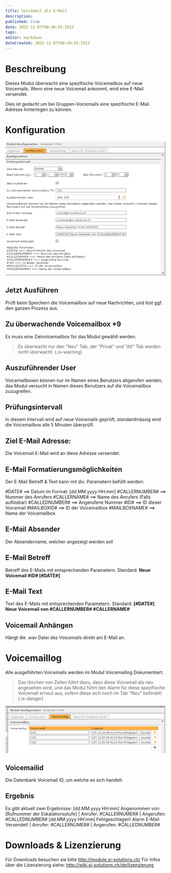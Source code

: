 ```yaml
---
title: Voicemail als E-Mail
description: 
published: true
date: 2022-12-07T08:49:03.552Z
tags: 
editor: markdown
dateCreated: 2022-12-07T08:49:03.552Z
---
```


# Beschreibung

Dieses Modul überwacht eine spezifische Voicemailbox auf neue Voicemails.
Wenn eine neue Voicemail ankommt, wird eine E-Mail versendet.

Dies ist gedacht um bei Gruppen-Voicemails eine spezifische E-Mail Adresse hinterlegen zu können.


# Konfiguration

![1](/uploads/voicemail2mail/1.png)

## Jetzt Ausführen
Prüft beim Speichern die Voicemailbox auf neue Nachrichten, und löst ggf. den ganzen Prozess aus.

## Zu überwachende Voicemailbox *9
Es muss eine Zielvoicemailbox für das Modul gewählt werden.
> Es überwacht nur den "Neu" Tab, der "Privat" und "Alt" Tab werden nicht überwacht.
{.is-warning}

## Auszuführender User
Voicemailboxen können nur im Namen eines Benutzers abgerufen werden, das Modul versucht in Namen dieses Benutzers auf die Voicemailbox zuzugreifen.

## Prüfungsintervall
In diesem Intervall wird auf neue Voicemails geprüft, standardmässig wird die Voicemailbox alle 5 Minuten überprüft.

## Ziel E-Mail Adresse:
Die Voicemail E-Mail wird an diese Adresse versendet.

## E-Mail Formatierungsmöglichkeiten
Der E-Mail Betreff & Text kann mit div. Parametern befüllt werden:

#DATE# ==> Datum im Format: \[dd.MM.yyyy HH:mm\]
#CALLERNUMBER# ==> Nummer des Anrufers
#CALLERNAME# ==> Name des Anrufers (Falls auflösbar)
#CALLEDNUMBER# ==> Angerufene Nummer
#ID# ==> ID dieser Voicemail
#MAILBOXID# ==> ID der Voicemailbox
#MAILBOXNAME# ==> Name der Voicemailbox

## E-Mail Absender
Der Absendername, welcher angezeigt werden soll

## E-Mail Betreff
Betreff des E-Mails mit entsprechenden Parametern.
Standard: **Neue Voicemail #ID# \[#DATE#\]**

## E-Mail Text
Text des E-Mails mit entsprechenden Parametern.
Standard: **\[#DATE#\] Neue Voicemail von #CALLERNUMBER# #CALLERNAME#**

## Voicemail Anhängen
Hängt die .wav Datei des Voicemails direkt am E-Mail an.

# Voicemaillog
Alle ausgeführten Voicemails werden im Modul Voicemaillog Dokumentiert.

> Das löschen von Zeilen führt dazu, dass diese Voicemail als neu angesehen wird, und das Modul führt den Alarm für diese spezifische Voicemail erneut aus, sofern diese sich noch im Tab "Neu" befindet!
{.is-danger}

![2](/uploads/voicemail2mail/2.png)

## Voicemailid
Die Datenbank Voicemail ID, um welche es sich handelt.

## Ergebnis
Es gibt aktuell zwei Ergebnisse:
\[dd.MM.yyyy HH:mm\] Angenommen von: \[Rufnummer der Eskalationsstufe\] | Anrufer:  #CALLERNUMER# | Angerufen: #CALLEDNUMBER#
\[dd.MM.yyyy HH:mm\] Fehlgeschlagen! Alarm E-Mail Versendet!  | Anrufer:  #CALLERNUMER# | Angerufen: #CALLEDNUMBER#

# Downloads & Lizenzierung
Für Downloads besuchen sie bitte http://module.si-solutions.ch/
Für Infos über die Lizenzierung siehe: http://wiki.si-solutions.ch/de/lizenzierung